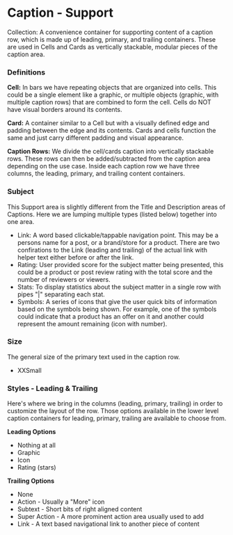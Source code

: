 # Caption - Support

Collection:  A convenience container for supporting content of a caption row, which is made up of leading, primary, and trailing containers. These are used in Cells and Cards as vertically stackable, modular pieces of the caption area.

### Definitions

**Cell:**  In bars we have repeating objects that are organized into cells.  This could be a single element like a graphic, or multiple objects (graphic, with multiple caption rows) that are combined to form the cell. Cells do NOT have visual borders around its contents.

**Card:** A container similar to a Cell but with a visually defined edge and padding between the edge and its contents. Cards and cells function the same and just carry different padding and visual appearance.

**Caption Rows:** We divide the cell/cards caption into vertically stackable rows. These rows can then be added/subtracted from the caption area depending on the use case.  Inside each caption row we have three columns, the leading, primary, and trailing content containers.

### Subject

This Support area is slightly different from the Title and Description areas of Captions.  Here we are lumping multiple types (listed below) together into one area.

- Link: A word based clickable/tappable navigation point. This may be a persons name for a post, or a brand/store for a product.  There are two confirations to the Link (leading and trailing) of the actual link with helper text either before or after the link.
- Rating: User provided score for the subject matter being presented, this could be a product or post review rating with the total score and the number of reviewers or viewers.
- Stats: To display statistics about the subject matter in a single row with pipes "|" separating each stat.
- Symbols: A series of icons that give the user quick bits of information based on the symbols being shown.  For example, one of the symbols could indicate that a product has an offer on it and another could represent the amount remaining (icon with number).

### Size

The general size of the primary text used in the caption row.

- XXSmall

### Styles - Leading & Trailing

Here's where we bring in the columns (leading, primary, trailing) in order to customize the layout of the row. Those options available in the lower level caption containers for leading, primary, trailing are available to choose from.

**Leading Options**

- Nothing at all
- Graphic
- Icon
- Rating (stars)

**Trailing Options**

- None
- Action - Usually a "More" icon
- Subtext - Short bits of right aligned content
- Super Action - A more prominent action area usually used to add
- Link - A text based navigational link to another piece of content
